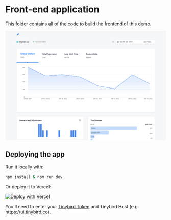 # Front-end application

This folder contains all of the code to build the frontend of this demo.

![App Screenshot](../img/app_screenshot.png "App Screenshot")

## Deploying the app

Run it locally with:

```sh
npm install & npm run dev
```

Or deploy it to Vercel:

[![Deploy with Vercel](https://vercel.com/button)](https://vercel.com/new/clone?repository-url=https%3A%2F%2Fgithub.com%2Ftinybirdco%2Fdemo-user-facing-web-analytics%2Ftree%2Fmain%2Fapp&env=NEXT_PUBLIC_TINYBIRD_AUTH_TOKEN,NEXT_PUBLIC_TINYBIRD_HOST,NEXT_PUBLIC_BASE_URL&envDescription=Tinybird%20configuration&project-name=user-facing-web-analytics&repository-name=user-facing-web-analytics)

You'll need to enter your [Tinybird Token](https://www.tinybird.co/docs/concepts/auth-tokens) and Tinybird Host (e.g. https://ui.tinybird.co).
